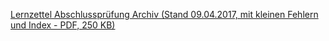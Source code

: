 [Lernzettel Abschlussprüfung Archiv (Stand 09.04.2017, mit kleinen Fehlern und Index - PDF, 250 KB)](abschlusspruefung_archiv_20171028.pdf)

